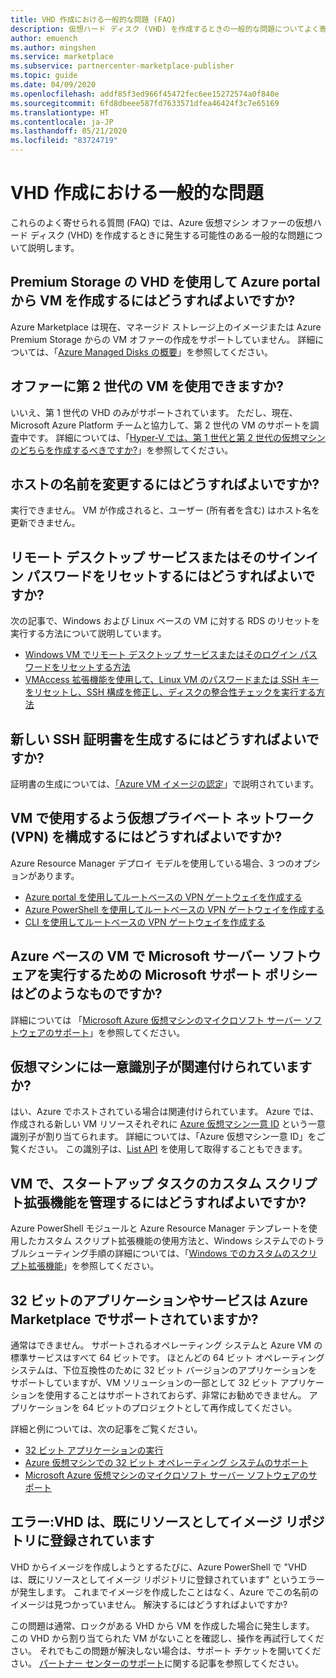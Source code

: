 ```yaml
---
title: VHD 作成における一般的な問題 (FAQ)
description: 仮想ハード ディスク (VHD) を作成するときの一般的な問題についてよく寄せられる質問。
author: emuench
ms.author: mingshen
ms.service: marketplace
ms.subservice: partnercenter-marketplace-publisher
ms.topic: guide
ms.date: 04/09/2020
ms.openlocfilehash: addf85f3ed966f45472fec6ee15272574a0f840e
ms.sourcegitcommit: 6fd8dbeee587fd7633571dfea46424f3c7e65169
ms.translationtype: HT
ms.contentlocale: ja-JP
ms.lasthandoff: 05/21/2020
ms.locfileid: "83724719"
---
```

# <a name="common-issues-during-vhd-creation"></a>VHD 作成における一般的な問題

これらのよく寄せられる質問 (FAQ) では、Azure 仮想マシン オファーの仮想ハード ディスク (VHD) を作成するときに発生する可能性のある一般的な問題について説明します。

## <a name="how-do-i-create-a-vm-from-the-azure-portal-using-a-vhd-in-premium-storage"></a>Premium Storage の VHD を使用して Azure portal から VM を作成するにはどうすればよいですか?

Azure Marketplace は現在、マネージド ストレージ上のイメージまたは Azure Premium Storage からの VM オファーの作成をサポートしていません。 詳細については、「[Azure Managed Disks の概要](https://docs.microsoft.com/azure/virtual-machines/windows/managed-disks-overview)」を参照してください。

## <a name="can-i-use-generation-2-vms-for-offers"></a>オファーに第 2 世代の VM を使用できますか?

いいえ、第 1 世代の VHD のみがサポートされています。 ただし、現在、Microsoft Azure Platform チームと協力して、第 2 世代の VM のサポートを調査中です。 詳細については、「[Hyper-V では、第 1 世代と第 2 世代の仮想マシンのどちらを作成するべきですか?](https://docs.microsoft.com/windows-server/virtualization/hyper-v/plan/should-i-create-a-generation-1-or-2-virtual-machine-in-hyper-v)」を参照してください。

## <a name="how-do-i-change-the-name-of-the-host"></a>ホストの名前を変更するにはどうすればよいですか?

実行できません。 VM が作成されると、ユーザー (所有者を含む) はホスト名を更新できません。

## <a name="how-do-i-reset-the-remote-desktop-service-or-its-sign-in-password"></a>リモート デスクトップ サービスまたはそのサインイン パスワードをリセットするにはどうすればよいですか?

次の記事で、Windows および Linux ベースの VM に対する RDS のリセットを実行する方法について説明しています。

* [Windows VM でリモート デスクトップ サービスまたはそのログイン パスワードをリセットする方法](https://azure.microsoft.com/documentation/articles/virtual-machines-windows-reset-rdp/)
* [VMAccess 拡張機能を使用して、Linux VM のパスワードまたは SSH キーをリセットし、SSH 構成を修正し、ディスクの整合性チェックを実行する方法](https://azure.microsoft.com/documentation/articles/virtual-machines-linux-classic-reset-access/)

## <a name="how-do-i-generate-new-ssh-certificates"></a>新しい SSH 証明書を生成するにはどうすればよいですか?

証明書の生成については、[「Azure VM イメージの認定](https://aks.ms/CertifyVMimage)」で説明されています。

## <a name="how-do-i-configure-a-virtual-private-network-vpn-to-work-with-my-vms"></a>VM で使用するよう仮想プライベート ネットワーク (VPN) を構成するにはどうすればよいですか?

Azure Resource Manager デプロイ モデルを使用している場合、3 つのオプションがあります。

* [Azure portal を使用してルートベースの VPN ゲートウェイを作成する](https://docs.microsoft.com/azure/vpn-gateway/create-routebased-vpn-gateway-portal)
* [Azure PowerShell を使用してルートベースの VPN ゲートウェイを作成する](https://docs.microsoft.com/azure/vpn-gateway/create-routebased-vpn-gateway-powershell)
* [CLI を使用してルートベースの VPN ゲートウェイを作成する](https://docs.microsoft.com/azure/vpn-gateway/create-routebased-vpn-gateway-cli)

## <a name="what-are-microsoft-support-policies-for-running-microsoft-server-software-on-azure-based-vms"></a>Azure ベースの VM で Microsoft サーバー ソフトウェアを実行するための Microsoft サポート ポリシーはどのようなものですか?

詳細については 「[Microsoft Azure 仮想マシンのマイクロソフト サーバー ソフトウェアのサポート](https://support.microsoft.com/help/2721672/microsoft-server-software-support-for-microsoft-azure-virtual-machines)」を参照してください。

## <a name="do-virtual-machines-have-unique-identifiers-associated-with-them"></a>仮想マシンには一意識別子が関連付けられていますか?

はい、Azure でホストされている場合は関連付けられています。 Azure では、作成される新しい VM リソースそれぞれに [Azure 仮想マシン一意 ID](https://blogs.msdn.microsoft.com/wasimbloch/2016/10/20/azure-virtual-machine-unique-id/) という一意識別子が割り当てられます。 詳細については、「Azure 仮想マシン一意 ID」をご覧ください。 この識別子は、[List API](https://docs.microsoft.com/rest/api/compute/virtualmachines/list) を使用して取得することもできます。

## <a name="in-a-vm-how-do-i-manage-the-custom-script-extension-in-the-startup-task"></a>VM で、スタートアップ タスクのカスタム スクリプト拡張機能を管理するにはどうすればよいですか?

Azure PowerShell モジュールと Azure Resource Manager テンプレートを使用したカスタム スクリプト拡張機能の使用方法と、Windows システムでのトラブルシューティング手順の詳細については、「[Windows でのカスタムのスクリプト拡張機能](https://azure.microsoft.com/documentation/articles/virtual-machines-windows-extensions-customscript/)」を参照してください。

## <a name="are-32-bit-applications-or-services-supported-in-azure-marketplace"></a>32 ビットのアプリケーションやサービスは Azure Marketplace でサポートされていますか?

通常はできません。 サポートされるオペレーティング システムと Azure VM の標準サービスはすべて 64 ビットです。 ほとんどの 64 ビット オペレーティング システムは、下位互換性のために 32 ビット バージョンのアプリケーションをサポートしていますが、VM ソリューションの一部として 32 ビット アプリケーションを使用することはサポートされておらず、非常にお勧めできません。 アプリケーションを 64 ビットのプロジェクトとして再作成してください。

詳細と例については、次の記事をご覧ください。

* [32 ビット アプリケーションの実行](https://docs.microsoft.com/windows/desktop/WinProg64/running-32-bit-applications)
* [Azure 仮想マシンでの 32 ビット オペレーティング システムのサポート](https://support.microsoft.com/help/4021388/support-for-32-bit-operating-systems-in-azure-virtual-machines)
* [Microsoft Azure 仮想マシンのマイクロソフト サーバー ソフトウェアのサポート](https://support.microsoft.com/help/2721672/microsoft-server-software-support-for-microsoft-azure-virtual-machines)

## <a name="error-vhd-is-already-registered-with-image-repository-as-the-resource"></a>エラー:VHD は、既にリソースとしてイメージ リポジトリに登録されています

VHD からイメージを作成しようとするたびに、Azure PowerShell で "VHD は、既にリソースとしてイメージ リポジトリに登録されています" というエラーが発生します。 これまでイメージを作成したことはなく、Azure でこの名前のイメージは見つかっていません。 解決するにはどうすればよいですか?

この問題は通常、ロックがある VHD から VM を作成した場合に発生します。 この VHD から割り当てられた VM がないことを確認し、操作を再試行してください。 それでもこの問題が解決しない場合は、サポート チケットを開いてください。 [パートナー センターのサポート](https://docs.microsoft.com/azure/marketplace/partner-center-portal/support)に関する記事を参照してください。
